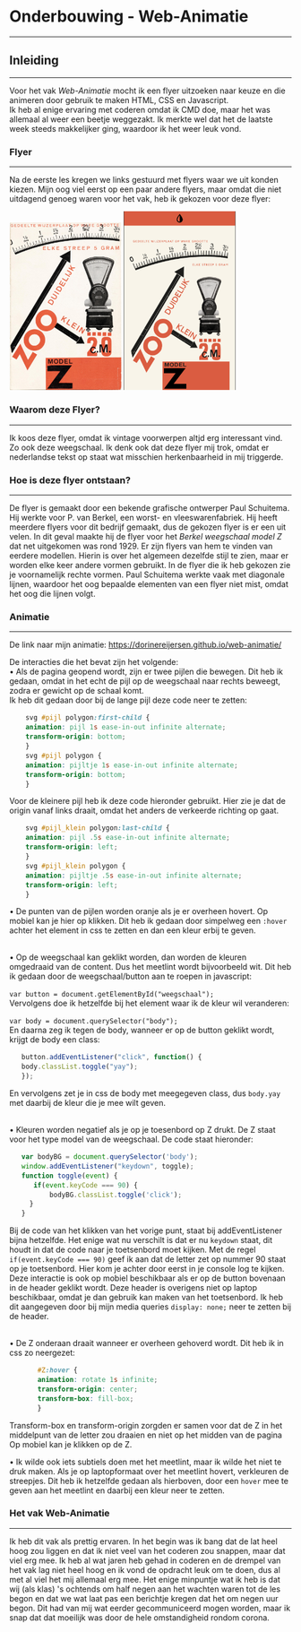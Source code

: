 # Onderbouwing - Web-Animatie
---

## Inleiding
---
Voor het vak *Web-Animatie* mocht ik een flyer uitzoeken naar keuze en die animeren door gebruik te maken HTML, CSS en Javascript. <br>
Ik heb al enige ervaring met coderen omdat ik CMD doe, maar het was allemaal al weer een beetje weggezakt. Ik merkte wel dat het de laatste week steeds makkelijker ging, waardoor ik het weer leuk vond.

### Flyer
---
Na de eerste les kregen we links gestuurd met flyers waar we uit konden kiezen. Mijn oog viel eerst op een paar andere flyers, maar omdat die niet uitdagend genoeg waren voor het vak, heb ik gekozen voor deze flyer:

<img src="images/plaatje.jpg" width="200"></img>
<img src="images/MobielFormaat.png" width="200"></img>

### Waarom deze Flyer?
---
Ik koos deze flyer, omdat ik vintage voorwerpen altjd erg interessant vind. Zo ook deze weegschaal. Ik denk ook dat deze flyer mij trok, omdat er nederlandse tekst op staat wat misschien herkenbaarheid in mij triggerde.

### Hoe is deze flyer ontstaan?
---
De flyer is gemaakt door een bekende grafische ontwerper Paul Schuitema. Hij werkte voor P. van Berkel, een worst- en vleeswarenfabriek. 
Hij heeft meerdere flyers voor dit bedrijf gemaakt, dus de gekozen flyer is er een uit velen. In dit geval maakte hij de flyer voor het *Berkel weegschaal model Z* dat net uitgekomen was rond 1929.
Er zijn flyers van hem te vinden van eerdere modellen. Hierin is over het algemeen dezelfde stijl te zien, maar er worden elke keer andere vormen gebruikt. In de flyer die ik heb gekozen zie je voornamelijk rechte vormen.
Paul Schuitema werkte vaak met diagonale lijnen, waardoor het oog bepaalde elementen van een flyer niet mist, omdat het oog die lijnen volgt.

### Animatie
---
De link naar mijn animatie: https://dorinereijersen.github.io/web-animatie/

De interacties die het bevat zijn het volgende:<br>
 • Als de pagina geopend wordt, zijn er twee pijlen die bewegen. Dit heb ik gedaan, omdat in het echt de pijl op de weegschaal naar rechts beweegt, zodra er gewicht op de schaal komt. <br>
 Ik heb dit gedaan door bij de lange pijl deze code neer te zetten:
    
```css
    svg #pijl polygon:first-child {
    animation: pijl 1s ease-in-out infinite alternate;
    transform-origin: bottom;
    }
    svg #pijl polygon {
    animation: pijltje 1s ease-in-out infinite alternate;
    transform-origin: bottom;
    }
```
    
Voor de kleinere pijl heb ik deze code hieronder gebruikt. Hier zie je dat de origin vanaf links draait, omdat het anders de verkeerde richting op gaat.

```css
    svg #pijl_klein polygon:last-child {
    animation: pijl .5s ease-in-out infinite alternate;
    transform-origin: left;
    }
    svg #pijl_klein polygon {
    animation: pijltje .5s ease-in-out infinite alternate;
    transform-origin: left;
    }
```

• De punten van de pijlen worden oranje als je er overheen hovert. Op mobiel kan je hier op klikken. Dit heb ik gedaan door simpelweg een  ```:hover``` achter het element in css te zetten en dan een kleur erbij te geven.

<br>
• Op de weegschaal kan geklikt worden, dan worden de kleuren omgedraaid van de content. Dus het meetlint wordt bijvoorbeeld wit. 
Dit heb ik gedaan door de weegschaal/button aan te roepen in javascript:

```var button = document.getElementById("weegschaal");``` <br>
Vervolgens doe ik hetzelfde bij het element waar ik de kleur wil veranderen: 

```var body = document.querySelector("body");``` <br>
En daarna zeg ik tegen de body, wanneer er op de button geklikt wordt, krijgt de body een class: 

 ```js
    button.addEventListener("click", function() {
    body.classList.toggle("yay");
    });
 ```
En vervolgens zet je in css de body met meegegeven class, dus  ```body.yay ``` met daarbij de kleur die je mee wilt geven.

<br>
• Kleuren worden negatief als je op je toesenbord op Z drukt. De Z staat voor het type model van de weegschaal. 
De code staat hieronder:
    
```js
   var bodyBG = document.querySelector('body');
   window.addEventListener("keydown", toggle);
   function toggle(event) {
      if(event.keyCode === 90) {
          bodyBG.classList.toggle('click');
     }
   }
```
Bij de code van het klikken van het vorige punt, staat bij addEventListener bijna hetzelfde. Het enige wat nu verschilt is dat er nu ```keydown``` staat, dit houdt in dat de code naar je toetsenbord moet kijken. Met de regel ```if(event.keyCode === 90)``` geef ik aan dat de letter zet op nummer 90 staat op je toetsenbord. Hier kom je achter door eerst in je console log te kijken.
Deze interactie is ook op mobiel beschikbaar als er op de button bovenaan in de header geklikt wordt. Deze header is overigens niet op laptop beschikbaar, omdat je dan gebruik kan maken van het toetsenbord. Ik heb dit aangegeven door bij mijn media queries ```display: none;``` neer te zetten bij de header.

<br>
• De Z onderaan draait wanneer er overheen gehoverd wordt. Dit heb ik in css zo neergezet:

```css
       #Z:hover {
       animation: rotate 1s infinite;
       transform-origin: center;
       transform-box: fill-box;
       }
```
    
Transform-box en transform-origin zorgden er samen voor dat de Z in het middelpunt van de letter zou draaien en niet op het midden van de pagina
Op mobiel kan je klikken op de Z.<br>

• Ik wilde ook iets subtiels doen met het meetlint, maar ik wilde het niet te druk maken. 
Als je op laptopformaat over het meetlint hovert, verkleuren de streepjes. Dit heb ik hetzelfde gedaan als hierboven, door een ```hover``` mee te geven aan het meetlint en daarbij een kleur neer te zetten. 
    
### Het vak Web-Animatie 
---
Ik heb dit vak als prettig ervaren. In het begin was ik bang dat de lat heel hoog zou liggen en dat ik niet veel van het coderen zou snappen, maar dat viel erg mee. Ik heb  al wat jaren heb gehad in coderen en de drempel van het vak lag niet heel hoog en ik vond de opdracht leuk om te doen, dus al met al viel het mij allemaal erg mee.
Het enige minpuntje wat ik heb is dat wij (als klas) 's ochtends om half negen aan het wachten waren tot de les begon en dat we wat laat pas een berichtje kregen dat het om negen uur begon. Dit had van mij wat eerder gecommuniceerd mogen worden, maar ik snap dat dat moeilijk was door de hele omstandigheid rondom corona.
